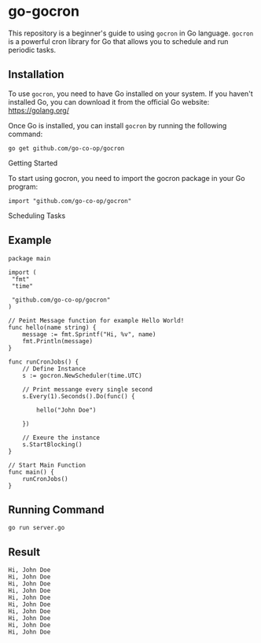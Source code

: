 # go-gocron

This repository is a beginner's guide to using `gocron` in Go language. `gocron` is a powerful cron library for Go that allows you to schedule and run periodic tasks.

## Installation

To use `gocron`, you need to have Go installed on your system. If you haven't installed Go, you can download it from the official Go website: https://golang.org/

Once Go is installed, you can install `gocron` by running the following command:

```shell
go get github.com/go-co-op/gocron
```

Getting Started

To start using gocron, you need to import the gocron package in your Go program:
```shell
import "github.com/go-co-op/gocron"
```

Scheduling Tasks

## Example

```shell
package main

import (
 "fmt"
 "time"

 "github.com/go-co-op/gocron"
)

// Peint Message function for example Hello World!
func hello(name string) {
	message := fmt.Sprintf("Hi, %v", name)
	fmt.Println(message)
}

func runCronJobs() {
	// Define Instance
	s := gocron.NewScheduler(time.UTC)

	// Print messange every single second
	s.Every(1).Seconds().Do(func() {

		hello("John Doe")

	})

	// Exeure the instance
	s.StartBlocking()
}

// Start Main Function
func main() {
	runCronJobs()
}
```

## Running Command
```shell
go run server.go
```

## Result
```shell
Hi, John Doe
Hi, John Doe
Hi, John Doe
Hi, John Doe
Hi, John Doe
Hi, John Doe
Hi, John Doe
Hi, John Doe
Hi, John Doe
Hi, John Doe
```

